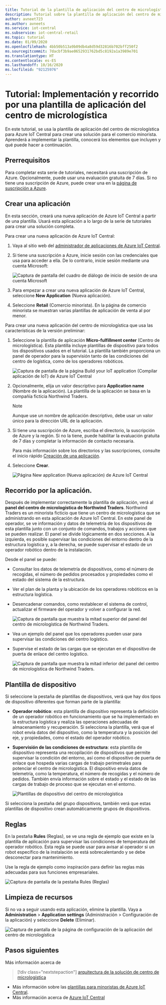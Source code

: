 ```yaml
---
title: Tutorial de la plantilla de aplicación del centro de micrologística | Microsoft Docs
description: Tutorial sobre la plantilla de aplicación del centro de micrologística para Azure IoT Central
author: avneet723
ms.author: avneets
ms.service: iot-central
ms.subservice: iot-central-retail
ms.topic: tutorial
ms.date: 01/09/2020
ms.openlocfilehash: 4bb50b513a9b09db4a8d59d32816b702bff250f2
ms.sourcegitcommit: 7dacbf3b9ae0652931762bd5c8192a1a3989e701
ms.translationtype: HT
ms.contentlocale: es-ES
ms.lasthandoff: 10/16/2020
ms.locfileid: "92125976"
---
```

# <a name="tutorial-deploy-and-walk-through-a-micro-fulfillment-center-application-template"></a>Tutorial: Implementación y recorrido por una plantilla de aplicación del centro de micrologística

En este tutorial, se usa la plantilla de aplicación del centro de micrologística para Azure IoT Central para crear una solución para el comercio minorista. Aprenderá a implementar la plantilla, conocerá los elementos que incluyen y qué puede hacer a continuación.

## <a name="prerequisites"></a>Prerrequisitos
Para completar esta serie de tutoriales, necesitará una suscripción de Azure. Opcionalmente, puede usar una evaluación gratuita de 7 días. Si no tiene una suscripción de Azure, puede crear una en la [página de suscripción a Azure](https://aka.ms/createazuresubscription).

## <a name="create-an-application"></a>Crear una aplicación 
En esta sección, creará una nueva aplicación de Azure IoT Central a partir de una plantilla. Usará esta aplicación a lo largo de la serie de tutoriales para crear una solución completa.

Para crear una nueva aplicación de Azure IoT Central:

1. Vaya al sitio web del [administrador de aplicaciones de Azure IoT Central](https://aka.ms/iotcentral).
1. Si tiene una suscripción a Azure, inicie sesión con las credenciales que usa para acceder a ella. De lo contrario, inicie sesión mediante una cuenta Microsoft:

   ![Captura de pantalla del cuadro de diálogo de inicio de sesión de una cuenta Microsoft](./media/tutorial-in-store-analytics-create-app/sign-in.png)

1. Para empezar a crear una nueva aplicación de Azure IoT Central, seleccione **New Application** (Nueva aplicación).

1. Seleccione **Retail** (Comercio minorista).  En la página de comercio minorista se muestran varias plantillas de aplicación de venta al por menor.

Para crear una nueva aplicación del centro de micrologística que usa las características de la versión preliminar:  
1. Seleccione la plantilla de aplicación **Micro-fulfillment center** (Centro de micrologística). Esta plantilla incluye plantillas de dispositivo para todos los dispositivos usados en el tutorial. La plantilla también proporciona un panel de operador para la supervisión tanto de las condiciones del centro de logística, como de los operadores robóticos. 

    ![Captura de pantalla de la página Build your IoT application (Compilar aplicación de IoT) de Azure IoT Central](./media/tutorial-micro-fulfillment-center-app/iotc-retail-homepage-mfc.png)
    
1. Opcionalmente, elija un valor descriptivo para **Application name** (Nombre de la aplicación). La plantilla de la aplicación se basa en la compañía ficticia Northwind Traders. 

    >[!NOTE]
    >Aunque use un nombre de aplicación descriptivo, debe usar un valor único para la dirección URL de la aplicación.

1. Si tiene una suscripción de Azure, escriba el directorio, la suscripción de Azure y la región. Si no la tiene, puede habilitar la evaluación gratuita de 7 días y completar la información de contacto necesaria.  

    Para más información sobre los directorios y las suscripciones, consulte el inicio rápido [Creación de una aplicación](../core/quick-deploy-iot-central.md).

1. Seleccione **Crear**.

    ![Página New application (Nueva aplicación) de Azure IoT Central](./media/tutorial-micro-fulfillment-center-app/iotc-retail-create-app-mfc.png)

## <a name="walk-through-the-application"></a>Recorrido por la aplicación. 

Después de implementar correctamente la plantilla de aplicación, verá al **panel del centro de micrologística de Northwind Traders**. Northwind Traders es un minorista ficticio que tiene un centro de micrologística que se administrando en esta aplicación de Azure IoT Central. En este panel de operador, se ve información y datos de telemetría de los dispositivos de esta plantilla junto con un conjunto de comandos, trabajos y acciones que se pueden realizar. El panel se divide lógicamente en dos secciones. A la izquierda, es posible supervisar las condiciones del entorno dentro de la estructura logística y, a la derecha, se puede supervisar el estado de un operador robótico dentro de la instalación.  

Desde el panel se puede:
   * Consultar los datos de telemetría de dispositivos, como el número de recogidas, el número de pedidos procesados y propiedades como el estado del sistema de la estructura.  
   * Ver el plan de la planta y la ubicación de los operadores robóticos en la estructura logística.
   * Desencadenar comandos, como restablecer el sistema de control, actualizar el firmware del operador y volver a configurar la red.

     ![Captura de pantalla que muestra la mitad superior del panel del centro de micrologística de Northwind Traders.](./media/tutorial-micro-fulfillment-center-app/mfc-dashboard1.png)
   * Vea un ejemplo del panel que los operadores pueden usar para supervisar las condiciones del centro logístico. 
   * Supervise el estado de las cargas que se ejecutan en el dispositivo de puerta de enlace del centro logístico.    

     ![Captura de pantalla que muestra la mitad inferior del panel del centro de micrologística de Northwind Traders.](./media/tutorial-micro-fulfillment-center-app/mfc-dashboard2.png)

## <a name="device-template"></a>Plantilla de dispositivo
Si seleccione la pestaña de plantillas de dispositivos, verá que hay dos tipos de dispositivo diferentes que forman parte de la plantilla: 
   * **Operador robótico**: esta plantilla de dispositivo representa la definición de un operador robótico en funcionamiento que se ha implementado en la estructura logística y realiza las operaciones adecuadas de almacenamiento y recuperación. Si selecciona la plantilla, verá que el robot envía datos del dispositivo, como la temperatura y la posición del eje, y propiedades, como el estado del operador robótico. 
   * **Supervisión de las condiciones de estructura**: esta plantilla de dispositivo representa una recopilación de dispositivos que permite supervisar la condición del entorno, así como el dispositivo de puerta de enlace que hospeda varias cargas de trabajo perimetrales para potenciar el centro de micrologística. El dispositivo envía datos de telemetría, como la temperatura, el número de recogidas y el número de pedidos. También envía información sobre el estado y el estado de las cargas de trabajo de proceso que se ejecutan en el entorno. 

     ![Plantillas de dispositivo del centro de micrologística](./media/tutorial-micro-fulfillment-center-app/device-templates.png)

Si selecciona la pestaña del grupo dispositivos, también verá que estas plantillas de dispositivo crean automáticamente grupos de dispositivos.

## <a name="rules"></a>Reglas
En la pestaña **Rules** (Reglas), se ve una regla de ejemplo que existe en la plantilla de aplicación para supervisar las condiciones de temperatura del operador robótico. Esta regla se puede usar para avisar al operador si un robot específico de la instalación se está sobrecalentando y se debe desconectar para mantenimiento. 

Use la regla de ejemplo como inspiración para definir las reglas más adecuadas para sus funciones empresariales.

![Captura de pantalla de la pestaña Rules (Reglas)](./media/tutorial-micro-fulfillment-center-app/rules.png)

## <a name="clean-up-resources"></a>Limpieza de recursos

Si no va a seguir usando esta aplicación, elimine la plantilla. Vaya a **Administration** > **Application settings** (Administración > Configuración de la aplicación) y seleccione **Delete** (Eliminar).

![Captura de pantalla de la página de configuración de la aplicación del centro de micrologística](./media/tutorial-micro-fulfillment-center-app/delete.png)

## <a name="next-steps"></a>Pasos siguientes

Más información acerca de
> [!div class="nextstepaction"]
> [arquitectura de la solución de centro de micrologística](./architecture-micro-fulfillment-center.md)
* Más información sobre las [plantillas para minoristas de Azure IoT Central](./overview-iot-central-retail.md).
* Más información acerca de [Azure IoT Central](../core/overview-iot-central.md)